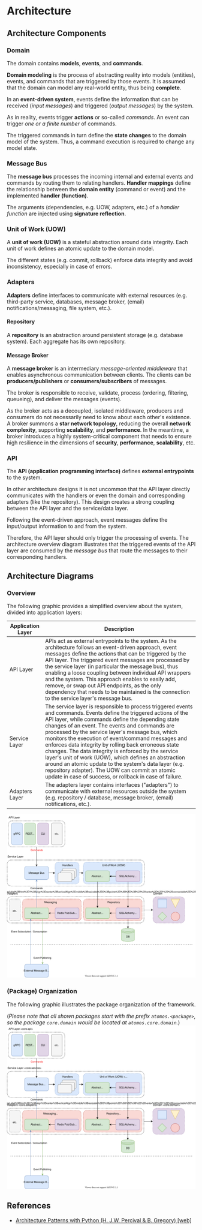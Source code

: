 # Architecture

## Architecture Components

### Domain
The domain contains **models**, **events**, and **commands**.

**Domain modeling** is the process of abstracting reality
into models (entities), events, and commands that are triggered by those events. It is assumed that the domain can model
any real-world entity, thus being **complete**.

In an **event-driven system**, events define the information that can be received (*input messages*) and triggered
(*output messages*) by the system.

As in reality, events trigger **actions** or so-called *commands*. An event can trigger *one or a finite number* of
commands.

The triggered commands in turn define the **state changes** to the domain model of the system. Thus, a command execution
is required to change any model state.

### Message Bus
The **message bus** processes the incoming internal and external events and commands by routing them to relating
handlers. **Handler mappings** define the relationship between the **domain entity** (command or event) and the
implemented **handler (function)**.

The arguments (dependencies, e.g. UOW, adapters, etc.) of a *handler function* are injected using **signature
reflection**.

### Unit of Work (UOW)
A **unit of work (UOW)** is a stateful abstraction around data integrity. Each unit of work defines an atomic update to
the domain model.

The different states (e.g. commit, rollback) enforce data integrity and avoid inconsistency, especially in case of
errors.

### Adapters
**Adapters** define interfaces to communicate with external resources (e.g. third-party service,
databases, message broker, (email) notifications/messaging, file system, etc.).

#### Repository
A **repository** is an abstraction around persistent storage (e.g. database system). Each aggregate has its own
repository.

#### Message Broker
A **message broker** is an intermediary *message-oriented middleware* that enables asynchronous communication between 
clients. The clients can be **producers/publishers** or **consumers/subscribers** of messages.

The broker is responsible to receive, validate, process (ordering, filtering, queueing), and deliver the messages
(events).

As the broker acts as a decoupled, isolated middleware, producers and consumers do not necessarily need to know about
each other's existence. A broker summons a **star network topology**, reducing the overall **network complexity**,
supporting **scalability**, and **performance**. In the meantime, a broker introduces a highly system-critical component
that needs to ensure high resilience in the dimensions of **security**, **performance**, **scalability**, etc.

### API
The **API (application programming interface)** defines **external entrypoints** to the system.

In other architecture designs it is not uncommon that the API layer directly communicates with the handlers or even the
domain and corresponding adapters (like the repository). This design creates a strong coupling between the API layer and
the service/data layer.

Following the event-driven approach, event messages define the input/output information to and from the system.

Therefore, the API layer should only trigger the processing of events. The architecture overview diagram illustrates
that the triggered events of the API layer are consumed by the *message bus* that route the messages to their
corresponding handlers.

## Architecture Diagrams

### Overview
The following graphic provides a simplified overview about the system, divided into application layers:

| Application Layer | Description                                                                                                                                                                                                                                                                                                                                                                                                                                                                                                                                                                                                                                                                           |
|-------------------|---------------------------------------------------------------------------------------------------------------------------------------------------------------------------------------------------------------------------------------------------------------------------------------------------------------------------------------------------------------------------------------------------------------------------------------------------------------------------------------------------------------------------------------------------------------------------------------------------------------------------------------------------------------------------------------|
| API Layer         | APIs act as external entrypoints to the system. As the architecture follows an event-driven approach, event messages define the actions that can be triggered by the API layer.  The triggered event messages are processed by the service layer (in particular the message bus), thus enabling a loose coupling between individual API wrappers and the system.  This approach enables to easily add, remove, or swap out API endpoints, as the only dependency that needs to be maintained is the connection to the service layer's message bus.                                                                                                                                    |
| Service Layer     | The service layer is responsible to process triggered events and commands.  Events define the triggered actions of the API layer, while commands define the depending state changes of an event.  The events and commands are processed by the service layer's message bus, which monitors the execution of event/command messages and enforces data integrity by rolling back erroneous state changes.  The data integrity is enforced by the service layer's unit of work (UOW), which defines an abstraction around an atomic update to the system's data layer (e.g. repository adapter). The UOW can commit an atomic update in case of success, or rollback in case of failure. |
| Adapters Layer    | The adapters layer contains interfaces ("adapters") to communicate with external resources outside the system (e.g. repository / database, message broker, (email) notifications, etc.).                                                                                                                                                                                                                                                                                                                                                                                                                                                                                              |

<img src='architecture.drawio.svg' alt='architecture' />

### (Package) Organization
The following graphic illustrates the package organization of the framework.

(*Please note that all shown packages start with the prefix `atomos.<package>`, so the package `core.domain` would be
located at `atomos.core.domain`.*)
<img src='architecture-organization.drawio.svg' alt='architecture-organization' />

## References
- [Architecture Patterns with Python (H. J.W. Percival & B. Gregory) [web]](https://www.cosmicpython.com/book/preface.html)